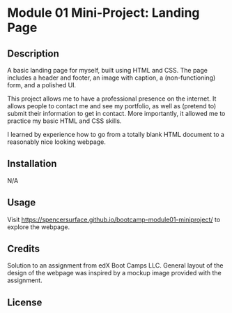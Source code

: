 # Module 01 Mini-Project: Landing Page

## Description

A basic landing page for myself, built using HTML and CSS. The page includes a header and footer, an image with caption, a (non-functioning) form, and a polished UI.

This project allows me to have a professional presence on the internet. It allows people to contact me and see my portfolio, as well as (pretend to) submit their information to get in contact. More importantly, it allowed me to practice my basic HTML and CSS skills.

I learned by experience how to go from a totally blank HTML document to a reasonably nice looking webpage.

## Installation

N/A

## Usage

Visit https://spencersurface.github.io/bootcamp-module01-miniproject/ to explore the webpage.

## Credits

Solution to an assignment from edX Boot Camps LLC. General layout of the design of the webpage was inspired by a mockup image provided with the assignment.

## License



